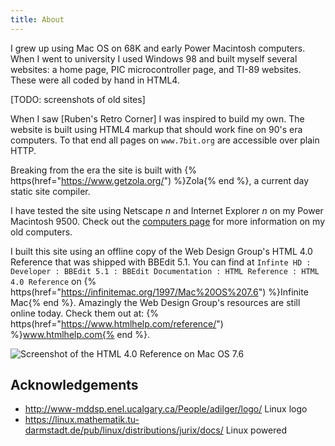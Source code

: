 ```yaml
---
title: About
---
```


I grew up using Mac OS on 68K and early Power Macintosh computers. When I
went to university I used Windows 98 and built myself several websites:
a home page, PIC microcontroller page, and TI-89 websites. These were all
coded by hand in HTML4.

[TODO: screenshots of old sites]

When I saw [Ruben's Retro Corner] I was inspired to build my own.
The website is built using HTML4 markup that should work fine on
90's era computers. To that end all pages on `www.7bit.org` are accessible
over plain HTTP.

Breaking from the era the site is built with
{% https(href="https://www.getzola.org/") %}Zola{% end %}, a current day static
site compiler.

I have tested the site using Netscape _n_ and Internet Explorer _n_ on
my Power Macintosh 9500. Check out the [computers page](@/computers.md) for more information
on my old computers.

I built this site using an offline copy of the Web Design Group's HTML 4.0 Reference
that was shipped with BBEdit 5.1. You can find at
`Infinte HD : Developer : BBEdit 5.1 : BBEdit Documentation : HTML Reference : HTML 4.0 Reference`
on {% https(href="https://infinitemac.org/1997/Mac%20OS%207.6") %}Infinite Mac{% end %}.
Amazingly the Web Design Group's resources are still online today. Check them out at:
{% https(href="https://www.htmlhelp.com/reference/") %}www.htmlhelp.com{% end %}.

![Screenshot of the HTML 4.0 Reference on Mac OS 7.6](/images/html-reference.gif)

## Acknowledgements

* http://www-mddsp.enel.ucalgary.ca/People/adilger/logo/ Linux logo
* https://linux.mathematik.tu-darmstadt.de/pub/linux/distributions/jurix/docs/ Linux powered

[Ruben]: http://retro.rubenerd.com/
